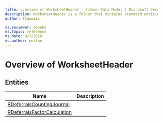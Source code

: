 ```yaml
---
title: overview of WorksheetHeader - Common Data Model | Microsoft Docs
description: WorksheetHeader is a folder that contains standard entities related to the Common Data Model.
author: llawwaii

ms.reviewer: deonhe
ms.topic: reference
ms.date: 8/7/2020
ms.author: weiluo
---
```


# Overview of WorksheetHeader


## Entities

|Name|Description|
|---|---|
|[RDeferralsCountingJournal](RDeferralsCountingJournal.md)||
|[RDeferralsFactorCalculation](RDeferralsFactorCalculation.md)||

